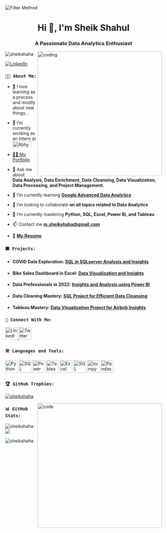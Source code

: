 <head>

<body>
 
  ![Filter Method](https://static.wixstatic.com/media/3e99b9_f53a1cab95ae4dfd938a1bf6a1a62f49~mv2.gif)

<h1 align="center">Hi 👋, I'm Sheik Shahul</h1>
<h3 align="center">A Passionate Data Analytics Enthusiast</h3>

<img align="right" alt="coding" width="400" src="https://marketbusinessnews.com/wp-content/uploads/2020/10/1-Predictive-Analytics-GIF-for-article.gif">

<p align="left"> <img src="https://komarev.com/ghpvc/?username=sheikshaha&label=Profile%20views&color=0e75b6&style=flat" alt="sheikshaha" /> </p>

 <p align="left">
    <a href="https://www.linkedin.com/in/sheikshaha/" target="blank">
      <img src="https://img.shields.io/badge/-Follow%20on%20LinkedIn-blue?style=flat-square&logo=Linkedin&logoColor=white&link=https://www.linkedin.com/in/sheikshaha/"
        alt="LinkedIn" />
    </a>
  </p>

### `👨‍💼 About Me:`

- 🌱 I love learning as a process and mostly about new things...

- 🔭 I’m currently working as an Intern at <a href="https://abhyaz.com/" target="blank"><img align="center" src="https://www.abhyaz.com/Abhyaz.logo.jpg" alt="Abhyaz" height="20" width="60" /></a>

- <a href="https://sheikshaha.my.canva.site/" target="_blank">👨‍💻 My Portfolio</a>

- 💬 Ask me about: **Data Analysis, Data Enrichment, Data Cleansing, Data Visualization, Data Processing, and Project Management.**

- 🌱 I’m currently learning [**Google Advanced Data Analytics**](https://www.coursera.org/professional-certificates/google-advanced-data-analytics)

- 🤝 I’m looking to collaborate **on all topics related to Data Analytics**

- 🌱 I’m currently mastering **Python, SQL, Excel, Power Bi, and Tableau**

- 📫 Contact me **m.sheikshaha@gmail.com**

- 📄 [**My Resume**](https://drive.google.com/file/d/1LLEv1LXwFy9f2loRxFH9LmK_7pgVn41o/view?usp=sharing)

### `🟦 Projects:`
- #### COVID Data Exploration: [SQL in SQLserver Analysis and Insights](https://github.com/Sheikshaha/PortfolioProjects/tree/main/Covid%20Data%20Project)
- #### Bike Sales Dashboard in Excel: [Data Visualization and Insights](https://github.com/Sheikshaha/PortfolioProjects/tree/main/Bike%20Sales%20Dashboard)
- #### Data Professionals in 2022: [Insights and Analysis using Power BI](https://github.com/Sheikshaha/PortfolioProjects/tree/main/Data%20Professionals%20Survey)
- #### Data Cleaning Mastery: [SQL Project for Efficient Data Cleansing](https://github.com/Sheikshaha/PortfolioProjects/tree/main/Nashville%20Housing%20%20Data%20Cleaning%20Project)
- #### Tableau Mastery: [Data Visualization Project for Airbnb Insights](https://github.com/Sheikshaha/PortfolioProjects/tree/main/Seattle%20Airbnb%20Open%20Data)

 ### `🔗 Connect With Me:`
 <p>
    <a href="https://www.linkedin.com/in/sheikshaha/" target="blank">
      <img src="https://img.icons8.com/color/48/linkedin.png" alt="LinkedIn" height="40" width="40" />
    </a>
    <a href="https://twitter.com/sheikshaha2" target="blank">
      <img src="https://img.icons8.com/color/48/twitter--v1.png" alt="Twitter" height="40" width="40" />
    </a>
  </p>

### `🛠️ Languages and Tools:`
  <p>
    <img src="https://img.icons8.com/color/48/python--v1.png" alt="Python" width="40" height="40" />
    <img src="https://img.icons8.com/color/48/000000/sql.png" alt="SQL" width="40" height="40" />
    <img src="https://img.icons8.com/color/48/000000/power-bi.png" alt="Power BI" width="40" height="40" />
    <img src="https://img.icons8.com/color/48/000000/tableau-software.png" alt="Tableau" width="40" height="40" />
    <img src="https://img.icons8.com/color/48/000000/microsoft-excel-2019--v1.png" alt="Excel" width="40" height="40" />
    <img src="https://img.icons8.com/color/48/microsoft-sql-server.png" alt="SQL Server" width="40" height="40" />
    <img src="https://img.icons8.com/color/48/numpy.png" alt="numpy"width="40" height="40" />
    <img src="https://img.icons8.com/color/48/pandas.png" alt="Pandas" width="40" height="40" />

  </p>

### `🏆 GitHub Trophies:`

<p align="left"> <a href="https://github.com/ryo-ma/github-profile-trophy"><img src="https://github-profile-trophy.vercel.app/?username=sheikshaha" alt="sheikshaha" /></a> </p>

<img align="right" alt="code"  height="400" width="400" src = "https://www.caxsol.com/assets/img/data-analysis.gif"> 

### `📊 GitHub Stats:`

 </p>

<p><img align="left" src="https://github-readme-stats.vercel.app/api/top-langs?username=sheikshaha&show_icons=true&locale=en&layout=compact" alt="sheikshaha" /></p>

<p>&nbsp;<img align="center" src="https://github-readme-stats.vercel.app/api?username=sheikshaha&theme=default&hide_border=false&include_all_commits=true&count_private=true" /></p>

<p><img align="center" src="https://github-readme-streak-stats.herokuapp.com/?user=sheikshaha&" alt="sheikshaha" /></p>


</body>

</html>

